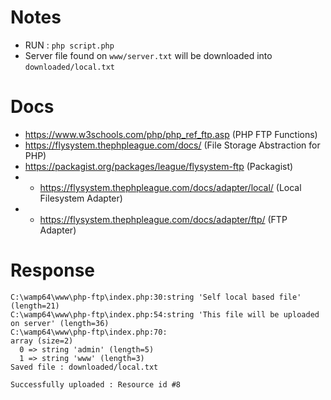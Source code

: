 # Notes

- RUN : `php script.php`
- Server file found on `www/server.txt` will be downloaded into `downloaded/local.txt`

# Docs
- https://www.w3schools.com/php/php_ref_ftp.asp (PHP FTP Functions)
- https://flysystem.thephpleague.com/docs/ (File Storage Abstraction for PHP)
- https://packagist.org/packages/league/flysystem-ftp (Packagist)
- - https://flysystem.thephpleague.com/docs/adapter/local/ (Local Filesystem Adapter)
- - https://flysystem.thephpleague.com/docs/adapter/ftp/ (FTP Adapter)

# Response

```
C:\wamp64\www\php-ftp\index.php:30:string 'Self local based file' (length=21)
C:\wamp64\www\php-ftp\index.php:54:string 'This file will be uploaded on server' (length=36)
C:\wamp64\www\php-ftp\index.php:70:
array (size=2)
  0 => string 'admin' (length=5)
  1 => string 'www' (length=3)
Saved file : downloaded/local.txt

Successfully uploaded : Resource id #8

```